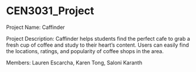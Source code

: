 # CEN3031_Project

Project Name: Caffinder

Project Description: Caffinder helps students find the perfect cafe to grab a fresh cup of coffee and study to their heart’s content. Users can easily find the locations, ratings, and popularity of coffee shops in the area.

Members: Lauren Escarcha, Karen Tong, Saloni Karanth
